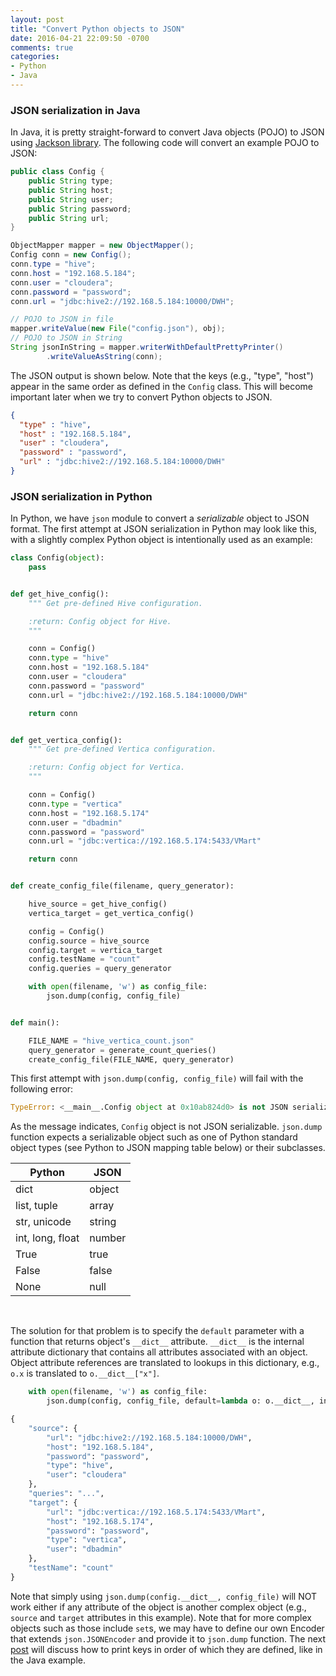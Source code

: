```yaml
---
layout: post
title: "Convert Python objects to JSON"
date: 2016-04-21 22:09:50 -0700
comments: true
categories: 
- Python
- Java
---
```


### JSON serialization in Java

In Java, it is pretty straight-forward to convert Java objects (POJO) to JSON using [Jackson library](https://github.com/FasterXML/jackson).
The following code will convert an example POJO to JSON:

``` java Example POJO
public class Config {
	public String type;
	public String host;
	public String user;
	public String password;
	public String url;
}
```

``` java Jackson examples
ObjectMapper mapper = new ObjectMapper();
Config conn = new Config();
conn.type = "hive";
conn.host = "192.168.5.184";
conn.user = "cloudera";
conn.password = "password";
conn.url = "jdbc:hive2://192.168.5.184:10000/DWH";

// POJO to JSON in file
mapper.writeValue(new File("config.json"), obj);
// POJO to JSON in String
String jsonInString = mapper.writerWithDefaultPrettyPrinter()
		.writeValueAsString(conn);
```

The JSON output is shown below. 
Note that the keys (e.g., "type", "host") appear in the same order as defined in the `Config` class.
This will become important later when we try to convert Python objects to JSON.

``` json JSON representation of Config object
{
  "type" : "hive",
  "host" : "192.168.5.184",
  "user" : "cloudera",
  "password" : "password",
  "url" : "jdbc:hive2://192.168.5.184:10000/DWH"
}
```

### JSON serialization in Python

In Python, we have `json` module to convert a *serializable* object to JSON format.
The first attempt at JSON serialization in Python may look like this, with a slightly complex Python object is intentionally used as an example:

``` python First attempt at JSON serialization
class Config(object):
    pass


def get_hive_config():
    """ Get pre-defined Hive configuration.

    :return: Config object for Hive.
    """

    conn = Config()
    conn.type = "hive"
    conn.host = "192.168.5.184"
    conn.user = "cloudera"
    conn.password = "password"
    conn.url = "jdbc:hive2://192.168.5.184:10000/DWH"

    return conn


def get_vertica_config():
    """ Get pre-defined Vertica configuration.

    :return: Config object for Vertica.
    """

    conn = Config()
    conn.type = "vertica"
    conn.host = "192.168.5.174"
    conn.user = "dbadmin"
    conn.password = "password"
    conn.url = "jdbc:vertica://192.168.5.174:5433/VMart"

    return conn


def create_config_file(filename, query_generator):

    hive_source = get_hive_config()
    vertica_target = get_vertica_config()

    config = Config()
    config.source = hive_source
    config.target = vertica_target
    config.testName = "count"
    config.queries = query_generator

    with open(filename, 'w') as config_file:
        json.dump(config, config_file)


def main():

    FILE_NAME = "hive_vertica_count.json"
    query_generator = generate_count_queries()
    create_config_file(FILE_NAME, query_generator)
```

This first attempt with `json.dump(config, config_file)` will fail with the following error:

``` python JSON serialization error
TypeError: <__main__.Config object at 0x10ab824d0> is not JSON serializable
```

As the message indicates, `Config` object is not JSON serializable. 
`json.dump` function expects a serializable object such as one of Python standard object types (see Python to JSON mapping table below) or their subclasses.

| Python | JSON |
| --- | --- |
| dict | object |
| list, tuple | array |
| str, unicode | string |
| int, long, float | number |
| True | true |
| False | false |
| None | null |

<br>

The solution for that problem is to specify the `default` parameter with a function that returns object's `__dict__` attribute.
`__dict__` is the internal attribute dictionary that contains all attributes associated with an object.
Object attribute references are translated to lookups in this dictionary, e.g., `o.x` is translated to `o.__dict__["x"]`.

``` python Correct options
    with open(filename, 'w') as config_file:
        json.dump(config, config_file, default=lambda o: o.__dict__, indent=4)
```

``` python Pretty print without ordering
{
    "source": {
        "url": "jdbc:hive2://192.168.5.184:10000/DWH", 
        "host": "192.168.5.184", 
        "password": "password", 
        "type": "hive", 
        "user": "cloudera"
    }, 
    "queries": "...", 
    "target": {
        "url": "jdbc:vertica://192.168.5.174:5433/VMart", 
        "host": "192.168.5.174", 
        "password": "password", 
        "type": "vertica", 
        "user": "dbadmin"
    }, 
    "testName": "count"
}
```

Note that simply using `json.dump(config.__dict__, config_file)` will NOT work either if any attribute of the object is another complex object (e.g., `source` and `target` attributes in this example).
Note that for more complex objects such as those include `set`s, we may have to define our own Encoder that extends `json.JSONEncoder` and provide it to `json.dump` function.
The next [post](/blog/2016/04/25/convert-python-objects-to-json-ordered-keys/) will discuss how to print keys in order of which they are defined, like in the Java example.